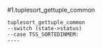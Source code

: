 #1.tuplesort_gettuple_common

```
tuplesort_gettuple_common
--switch (state->status)
--case TSS_SORTEDINMEM:
----
```